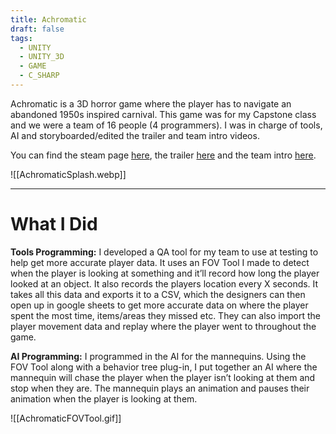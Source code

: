 ```yaml
---
title: Achromatic
draft: false
tags:
  - UNITY
  - UNITY_3D
  - GAME
  - C_SHARP
---
```

Achromatic is a 3D horror game where the player has to navigate an abandoned 1950s inspired carnival. This game was for my Capstone class and we were a team of 16 people (4 programmers). I was in charge of tools, AI and storyboarded/edited the trailer and team intro videos.

You can find the steam page [here](https://store.steampowered.com/app/1990210/Achromatic/), the trailer [here](https://www.youtube.com/watch?v=j-wnhaJXZI4) and the team intro [here](https://www.youtube.com/watch?v=AlQz73QMAU0).

![[AchromaticSplash.webp]]

---
# What I Did
**Tools Programming:** I developed a QA tool for my team to use at testing to help get more accurate player data. It uses an FOV Tool I made to detect when the player is looking at something and it’ll record how long the player looked at an object. It also records the players location every X seconds. It takes all this data and exports it to a CSV, which the designers can then open up in google sheets to get more accurate data on where the player spent the most time, items/areas they missed etc. They can also import the player movement data and replay where the player went to throughout the game.

**AI Programming:** I programmed in the AI for the mannequins. Using the FOV Tool along with a behavior tree plug-in, I put together an AI where the mannequin will chase the player when the player isn’t looking at them and stop when they are. The mannequin plays an animation and pauses their animation when the player is looking at them.

![[AchromaticFOVTool.gif]]